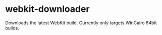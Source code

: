 # webkit-downloader
Downloads the latest WebKit build. Currently only targets WinCairo 64bit builds.
